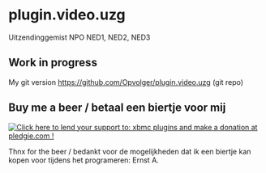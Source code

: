 plugin.video.uzg
================

Uitzendinggemist NPO NED1, NED2, NED3

Work in progress
----------------
My git version https://github.com/Opvolger/plugin.video.uzg (git repo)

Buy me a beer / betaal een biertje voor mij
------------------------------------------
<a href='https://pledgie.com/campaigns/25788'><img alt='Click here to lend your support to: xbmc plugins and make a donation at pledgie.com !' src='https://pledgie.com/campaigns/25788.png?skin_name=chrome' border='0' ></a>

Thnx for the beer / bedankt voor de mogelijkheden dat ik een biertje kan kopen voor tijdens het programeren:
Ernst A.

